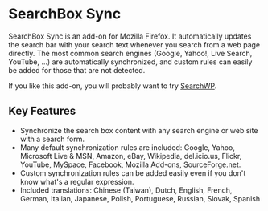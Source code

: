 # SearchBox Sync

SearchBox Sync is an add-on for Mozilla Firefox. It automatically updates the search bar with your search text whenever you search from a web page directly. The most common search engines (Google, Yahoo!, Live Search, YouTube, ...) are automatically synchronized, and custom rules can easily be added for those that are not detected.

If you like this add-on, you will probably want to try [SearchWP](https://github.com/legege/searchwp).

## Key Features

 * Synchronize the search box content with any search engine or web site with a search form.
 * Many default synchronization rules are included: Google, Yahoo, Microsoft Live & MSN, Amazon, eBay, Wikipedia, del.icio.us, Flickr, YouTube, MySpace, Facebook, Mozilla Add-ons, SourceForge.net.
 * Custom synchronization rules can be added easily even if you don't know what's a regular expression.
 * Included translations: Chinese (Taiwan), Dutch, English, French, German, Italian, Japanese, Polish, Portuguese, Russian, Slovak, Spanish
